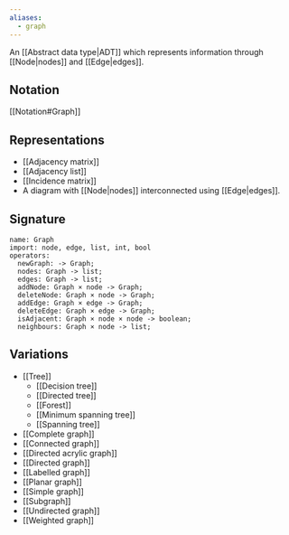 ```yaml
---
aliases:
  - graph
---
```

An [[Abstract data type|ADT]] which represents information through [[Node|nodes]] and [[Edge|edges]].
## Notation
[[Notation#Graph]]
## Representations
- [[Adjacency matrix]]
- [[Adjacency list]]
- [[Incidence matrix]]
- A diagram with [[Node|nodes]] interconnected using [[Edge|edges]].
## Signature
```
name: Graph
import: node, edge, list, int, bool
operators:
  newGraph: -> Graph;
  nodes: Graph -> list;
  edges: Graph -> list;
  addNode: Graph × node -> Graph;
  deleteNode: Graph × node -> Graph;
  addEdge: Graph × edge -> Graph;
  deleteEdge: Graph × edge -> Graph;
  isAdjacent: Graph × node × node -> boolean;
  neighbours: Graph × node -> list;
```

## Variations
- [[Tree]]
	- [[Decision tree]]
	- [[Directed tree]]
	- [[Forest]]
	- [[Minimum spanning tree]]
	- [[Spanning tree]]
- [[Complete graph]]
- [[Connected graph]]
- [[Directed acrylic graph]]
- [[Directed graph]]
- [[Labelled graph]]
- [[Planar graph]]
- [[Simple graph]]
- [[Subgraph]]
- [[Undirected graph]]
- [[Weighted graph]]
